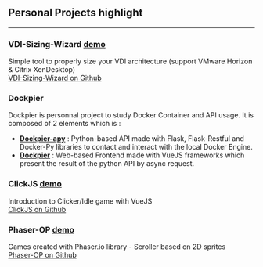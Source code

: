 ## Personal Projects highlight
---

### VDI-Sizing-Wizard [demo](https://tduval.github.io/VDI-Sizing-Wizard/)
Simple tool to properly size your VDI architecture (support VMware Horizon & Citrix XenDesktop)  
[VDI-Sizing-Wizard on Github](https://tduval.github.io/VDI-Sizing-Wizard/)


### Dockpier
Dockpier is personnal project to study Docker Container and API usage.
It is composed of 2 elements which is :
- [**Dockpier-apy**](https://github.com/tduval/Dockpier-apy) : Python-based API made with Flask, Flask-Restful and Docker-Py libraries to contact and interact with the local Docker Engine.
- [**Dockpier**](https://github.com/tduval/Dockpier) : Web-based Frontend made with VueJS frameworks which present the result of the python API by async request.


### ClickJS [demo](https://tduval.github.io/ClickJS/)
Introduction to Clicker/Idle game with VueJS  
[ClickJS on Github](https://github.com/tduval/ClickJS/)


### Phaser-OP [demo](https://tduval.github.io/Phaser-OP/)
Games created with Phaser.io library - Scroller based on 2D sprites  
[Phaser-OP on Github](https://github.com/tduval/Phaser-OP/)
